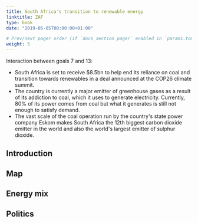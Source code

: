 ```yaml
---
title: South Africa's transition to renewable energy
linktitle: ZAF
type: book
date: "2019-05-05T00:00:00+01:00"

# Prev/next pager order (if `docs_section_pager` enabled in `params.toml`)
weight: 5
---
```


Interaction between goals 7 and 13:

- South Africa is set to receive $8.5bn to help end its reliance on coal and transition towards renewables in a deal announced at the COP26 climate summit.
- The country is currently a major emitter of greenhouse gases as a result of its addiction to coal, which it uses to generate electricity. Currently, 80% of its power comes from coal but what it generates is still not enough to satisfy demand.
- The vast scale of the coal operation run by the country's state power company Eskom makes South Africa the 12th biggest carbon dioxide emitter in the world and also the world's largest emitter of sulphur dioxide.

## Introduction

## Map

## Energy mix

## Politics